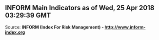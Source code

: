 ## INFORM Main Indicators as of Wed, 25 Apr 2018 03:29:39 GMT

Source: **INFORM (Index For Risk Management) - http://www.inform-index.org**
